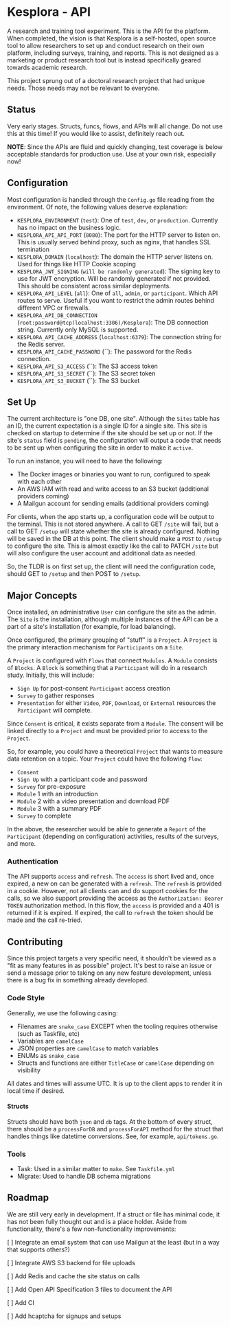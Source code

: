# Kesplora - API

A research and training tool experiment. This is the API for the platform. When completed, the vision is that Kesplora is a self-hosted, open source tool to allow researchers to set up and conduct research on their own platform, including surveys, training, and reports. This is not designed as a marketing or product research tool but is instead specifically geared towards academic research.

This project sprung out of a doctoral research project that had unique needs. Those needs may not be relevant to everyone.

## Status

Very early stages. Structs, funcs, flows, and APIs will all change. Do not use this at this time! If you would like to assist, definitely reach out.

**NOTE**: Since the APIs are fluid and quickly changing, test coverage is below acceptable standards for production use. Use at your own risk, especially now!

## Configuration

Most configuration is handled through the `Config.go` file reading from the environment. Of note, the following values deserve explanation:

- `KESPLORA_ENVIRONMENT` (`test`): One of `test`, `dev`, or `production`. Currently has no impact on the business logic.
- `KESPLORA_API_API_PORT` (`8080`): The port for the HTTP server to listen on. This is usually served behind proxy, such as nginx, that handles SSL termination
- `KESPLORA_DOMAIN` (`localhost`): The domain the HTTP server listens on. Used for things like HTTP Cookie scoping
- `KESPLORA_JWT_SIGNING` (`will be randomly generated`): The signing key to use for JWT encryption. Will be randomly generated if not provided. This should be consistent across similar deployments.
- `KESPLORA_API_LEVEL` (`all`): One of `all`, `admin`, or `participant`. Which API routes to serve. Useful if you want to restrict the admin routes behind different VPC or firewalls.
- `KESPLORA_API_DB_CONNECTION` (`root:password@tcp(localhost:3306)/Kesplora`): The DB connection string. Currently only MySQL is supported.
- `KESPLORA_API_CACHE_ADDRESS` (`localhost:6379`): The connection string for the Redis server.
- `KESPLORA_API_CACHE_PASSWORD` (``): The password for the Redis connection.
- `KESPLORA_API_S3_ACCESS` (``): The S3 access token
- `KESPLORA_API_S3_SECRET` (``): The S3 secret token
- `KESPLORA_API_S3_BUCKET` (``): The S3 bucket

## Set Up

The current architecture is "one DB, one site". Although the `Sites` table has an ID, the current expectation is a single ID for a single site. This site is checked on startup to determine if the site should be set up or not. If the site's `status` field is `pending`, the configuration will output a code that needs to be sent up when configuring the site in order to make it `active`.

To run an instance, you will need to have the following:

- The Docker images or binaries you want to run, configured to speak with each other
- An AWS IAM with read and write access to an S3 bucket (additional providers coming)
- A Mailgun account for sending emails (additional providers coming)

For clients, when the app starts up, a configuration code will be output to the terminal. This is not stored anywhere. A call to GET `/site` will fail, but a call to GET `/setup` will state whether the site is already configured. Nothing will be saved in the DB at this point. The client should make a `POST` to `/setup` to configure the site. This is almost exactly like the call to PATCH `/site` but will also configure the user account and additional data as needed.

So, the TLDR is on first set up, the client will need the configuration code, should GET to `/setup` and then POST to `/setup`.

## Major Concepts

Once installed, an administrative `User` can configure the site as the admin. The `Site` is the installation, although multiple instances of the API can be a part of a site's installation (for example, for load balancing).

Once configured, the primary grouping of "stuff" is a `Project`. A `Project` is the primary interaction mechanism for `Participants` on a `Site`.

A `Project` is configured with `Flows` that connect `Modules`. A `Module` consists of `Blocks`. A `Block` is something that a `Participant` will do in a research study. Initially, this will include:

- `Sign Up` for post-consent `Participant` access creation
- `Survey` to gather responses
- `Presentation` for either `Video`, `PDF`, `Download`, or `External` resources the `Participant` will complete.

Since `Consent` is critical, it exists separate from a `Module`. The consent will be linked directly to a `Project` and must be provided prior to access to the `Project`.

So, for example, you could have a theoretical `Project` that wants to measure data retention on a topic. Your `Project` could have the following `Flow`:

- `Consent`
- `Sign Up` with a participant code and password
- `Survey` for pre-exposure
- `Module` 1 with an introduction
- `Module` 2 with a video presentation and download PDF
- `Module` 3 with a summary PDF
- `Survey` to complete

In the above, the researcher would be able to generate a `Report` of the `Participant` (depending on configuration) activities, results of the surveys, and more.

### Authentication

The API supports `access` and `refresh`. The `access` is short lived and, once expired, a new on can be generated with a `refresh`. The `refresh` is provided in a cookie. However, not all clients can and do support cookies for the calls, so we also support providing the access as the `Authorization: Bearer TOKEN` authorization method. In this flow, the `access` is provided and a 401 is returned if it is expired. If expired, the call to `refresh` the token should be made and the call re-tried.

## Contributing

Since this project targets a very specific need, it shouldn't be viewed as a "fit as many features in as possible" project. It's best to raise an issue or send a message prior to taking on any new feature development, unless there is a bug fix in something already developed.

### Code Style

Generally, we use the following casing:

- Filenames are `snake_case` EXCEPT when the tooling requires otherwise (such as Taskfile, etc)
- Variables are `camelCase`
- JSON properties are `camelCase` to match variables
- ENUMs as `snake_case`
- Structs and functions are either `TitleCase` or `camelCase` depending on visibility

All dates and times will assume UTC. It is up to the client apps to render it in local time if desired.

#### Structs

Structs should have both `json` and `db` tags. At the bottom of every struct, there should be a `processForDB` and `processForAPI` method for the struct that handles things like datetime conversions. See, for example, `api/tokens.go`.

### Tools

- Task: Used in a similar matter to `make`. See `Taskfile.yml`
- Migrate: Used to handle DB schema migrations

## Roadmap

We are still very early in development. If a struct or file has minimal code, it has not been fully thought out and is a place holder. Aside from functionality, there's a few non-functionality improvements:

[ ] Integrate an email system that can use Mailgun at the least (but in a way that supports others?)

[ ] Integrate AWS S3 backend for file uploads

[ ] Add Redis and cache the site status on calls

[ ] Add Open API Specification 3 files to document the API

[ ] Add CI

[ ] Add hcaptcha for signups and setups
